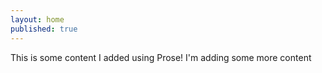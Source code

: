 ```yaml
---
layout: home
published: true
---
```

This is some content I added using Prose!  I'm adding some more content